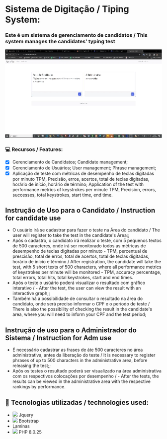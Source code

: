 # Sistema de Digitação / Tiping System:

### Este é um sistema de gerenciamento de candidatos / This system manages the candidates' typing test


<img src="/apresentacao.gif" style="width:900px">

### :computer: Recursos / Features:
- [x] Gerenciamento de Candidatos; Candidate management;
- [x] Gerenciamento de Usuários; User management; Phrase management; 
- [x] Aplicação de teste com métricas de desempenho de teclas digitadas por minuto TPM, Precisão, erros, acertos, total de teclas digitadas, horário de início, horário de término; Application of the test with performance metrics of keystrokes per minute TPM, Precision, errors, successes, total keystrokes, start time, end time.

## Instrução de Uso para o Candidato / Instruction for candidate use 
- O usuário irá se cadastrar para fazer o teste na Área do candidato / The user will register to take the test in the candidate's Area;;
- Após o cadastro, o candidato irá realizar o teste, com 5 pequenos textos de 500 caracteres, onde irá ser monitorado todos as métricas de desempenho de teclas digitadas por minuto - TPM, percentual de prescisão, total de erros, total de acertos, total de teclas digitadas, horário de início e término / After registration, the candidate will take the test, with 5 short texts of 500 characters, where all performance metrics of keystrokes per minute will be monitored - TPM, accuracy percentage, total errors, total hits, total keystrokes, start and end times.
- Após o teste o usúário poderá visualizar o resultado com gráfico interativo / - After the test, the user can view the result with an interactive graph;;
- Também há a possibilidade de consultar o resultado na área do candidato, onde será preciso informar o CPF e o período de teste / There is also the possibility of checking the result in the candidate's area, where you will need to inform your CPF and the test period;

## Instrução de uso para o Administrador do Sistema / Instruction for Adm use
- É necessário cadastrar as frases de áte 500 caracteres no área administrativa, antes da liberação do teste / It is necessary to register phrases of up to 500 characters in the administrative area, before releasing the test;;
- Após os testes o resultado poderá ser visualizado na área administrativa com os respectivos colocações por desempenho / - After the tests, the results can be viewed in the administrative area with the respective rankings by performance. 


## :rocket: Tecnologias utilizadas / technologies used:
- <img src='https://cdn.jsdelivr.net/gh/devicons/devicon@master/icons/jquery/jquery-original-wordmark.svg' style="width:30px" /> Jquery
- <img src='https://cdn.jsdelivr.net/gh/devicons/devicon@master/icons/bootstrap/bootstrap-original.svg' style="width:30px" /> Bootstrap
- Laminas
- <img src='https://cdn.jsdelivr.net/gh/devicons/devicon@master/icons/php/php-original.svg' style="width:30px" /> PHP 8.0.25
